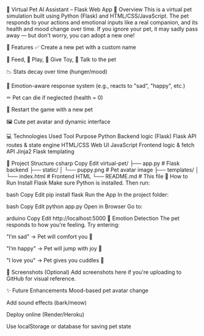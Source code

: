 🐶 Virtual Pet AI Assistant – Flask Web App
📌 Overview
This is a virtual pet simulation built using Python (Flask) and HTML/CSS/JavaScript. The pet responds to your actions and emotional inputs like a real companion, and its health and mood change over time. If you ignore your pet, it may sadly pass away — but don’t worry, you can adopt a new one!

🎯 Features
✅ Create a new pet with a custom name

🍗 Feed, 🎾 Play, 🧸 Give Toy, 💬 Talk to the pet

📉 Stats decay over time (hunger/mood)

🧠 Emotion-aware response system (e.g., reacts to "sad", "happy", etc.)

⚰️ Pet can die if neglected (health = 0)

🔁 Restart the game with a new pet

🖼️ Cute pet avatar and dynamic interface

💻 Technologies Used
Tool	Purpose
Python	Backend logic (Flask)
Flask	API routes & state engine
HTML/CSS	Web UI
JavaScript	Frontend logic & fetch API
Jinja2	Flask templating

📁 Project Structure
csharp
Copy
Edit
virtual-pet/
├── app.py                      # Flask backend
├── static/
│   └── puppy.png              # Pet avatar image
├── templates/
│   └── index.html             # Frontend HTML
└── README.md                  # This file
🚀 How to Run
Install Flask
Make sure Python is installed. Then run:

bash
Copy
Edit
pip install flask
Run the App
In the project folder:

bash
Copy
Edit
python app.py
Open in Browser
Go to:

arduino
Copy
Edit
http://localhost:5000
🧠 Emotion Detection
The pet responds to how you’re feeling. Try entering:

"I’m sad" → Pet will comfort you 💖

"I’m happy" → Pet will jump with joy 🐾

"I love you" → Pet gives you cuddles 🥰

📸 Screenshots (Optional)
Add screenshots here if you're uploading to GitHub for visual reference.

✨ Future Enhancements
 Mood-based pet avatar change

 Add sound effects (bark/meow)

 Deploy online (Render/Heroku)

 Use localStorage or database for saving pet state
